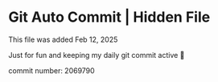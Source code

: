 # Git Auto Commit | Hidden File

This file was added Feb 12, 2025

Just for fun and keeping my daily git commit active 🤪

commit number: 2069790
